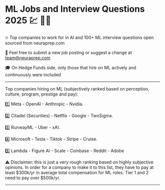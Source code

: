 # ML Jobs and Interview Questions 2025 💹 🐱‍💻
🔥 Top companies to work for in AI and 100+ ML interview questions open sourced from neuraprep.com

🙏 Feel free to submit a new job posting or suggest a change at team@neuraprep.com

🎓 On Hedge Funds side, only those that hire on ML actively and continuously were included

------

Top companies hiring on ML (subjectively ranked based on perception, culture, program, prestige and pay): 

1️⃣ Meta - OpenAI - Anthropic - Nvidia. 

2️⃣ Citadel (Securities) - Netflix - Google - TwoSigma. 

3️⃣ RunwayML - Uber - xAI. 

4️⃣ Microsoft - Tesla - Tiktok - Stripe - Cruise. 

5️⃣ Lambda - Figure AI - Scale - Coinbase - Reddit - Adobe

⚠️ Disclaimer: this is just a very rough ranking based on highly subjective opinions. In order for a company to make it to this list, they have to pay at least $300k/yr in average total compensation for ML roles. Tier 1 and 2 need to pay over $500k/yr.


------

